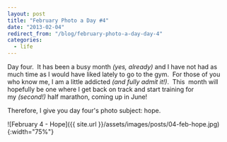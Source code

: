 ```yaml
---
layout: post
title: "February Photo a Day #4"
date: "2013-02-04"
redirect_from: "/blog/february-photo-a-day-day-4"
categories:
  - life
---
```


Day four.  It has been a busy month _(yes, already)_ and I have not had as much time as I would have liked lately to go to the gym.  For those of you who know me, I am a little addicted _(and fully admit it!)_.  This  month will hopefully be one where I get back on track and start training for my _(second!)_ half marathon, coming up in June!

Therefore, I give you day four's photo subject: hope.

![February 4 - Hope]({{ site.url }}/assets/images/posts/04-feb-hope.jpg){:width="75%"}
